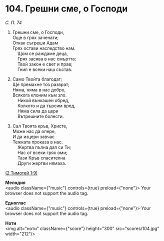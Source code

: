 # 104. Грешни сме, о Господи  

*С. П. 74*  

1. Грешни сме, о Господи,  
Още в грях заченати;  
Откак съгреши Адам  
Грях остави наследство нам.  
    Щом се раждаме деца,  
    Грях засява в нас смъртта;  
    Твой закон е свет и прав;  
    Гнил е всеки наш състав.  

2. Само Твойта благодат;  
Ще премахне тоз разврат;  
Няма, няма в нас добро,  
Всякога клоним към зло.  
    Никой вънкашен обред,  
    Колкото и да търсим вред,  
    Няма сила да цери  
    Вътрешните болести.  

3. Сал Твоята кръв, Христе,  
Може нас да опере,  
И да изцери завчас  
Тежката проказа в нас.  
    Жертва пълна дал си Ти;  
    Нас от всеки грях оми;  
    Тази Кръв спасителна  
    Други жертви нямаха.  

[(2 Тимотей 1:9)](http://biblia.bg/index.php?k=62&g=1&s=9)  

__Мелодия__  
<audio className={"music"} controls={true} preload={"none"}><source src="mp3/104.mp3" type="audio/mpeg"/>
Your browser does not support the audio tag.
</audio>  

__Едноглас__  
<audio className={"music"} controls={true} preload={"none"}><source src="transp/104.mp3" type="audio/mpeg"/>
Your browser does not support the audio tag.
</audio>  

__Ноти__  
<img alt="ноти" className={"score"} height="300" src="scores/104.jpg" width="212"/>
